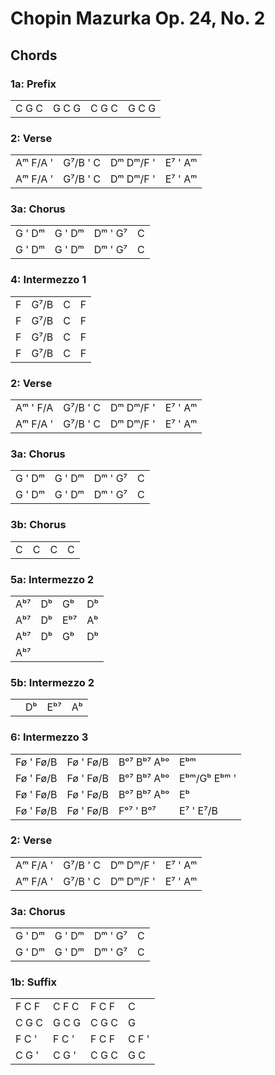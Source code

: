 Chopin Mazurka Op. 24, No. 2
============================

Chords
------

### 1a: Prefix

|       |       |       |       |
|-------|-------|-------|-------|
| C G C | G C G | C G C | G C G |

### 2: Verse

|          |          |           |         |
|----------|----------|-----------|---------|
| Aᵐ F/A ' | G⁷/B ' C | Dᵐ Dᵐ/F ' | E⁷ ' Aᵐ |
| Aᵐ F/A ' | G⁷/B ' C | Dᵐ Dᵐ/F ' | E⁷ ' Aᵐ |

### 3a: Chorus

|        |        |         |       |
|--------|--------|---------|-------|
| G ' Dᵐ | G ' Dᵐ | Dᵐ ' G⁷ | C     |
| G ' Dᵐ | G ' Dᵐ | Dᵐ ' G⁷ | C     |

### 4: Intermezzo 1

|   |      |   |   |
|---|------|---|---|
| F | G⁷/B | C | F |
| F | G⁷/B | C | F |
| F | G⁷/B | C | F |
| F | G⁷/B | C | F |

### 2: Verse

|          |          |           |         |
|----------|----------|-----------|---------|
| Aᵐ ' F/A | G⁷/B ' C | Dᵐ Dᵐ/F ' | E⁷ ' Aᵐ |
| Aᵐ F/A ' | G⁷/B ' C | Dᵐ Dᵐ/F ' | E⁷ ' Aᵐ |

### 3a: Chorus

|        |        |         |       |
|--------|--------|---------|-------|
| G ' Dᵐ | G ' Dᵐ | Dᵐ ' G⁷ | C     |
| G ' Dᵐ | G ' Dᵐ | Dᵐ ' G⁷ | C     |

### 3b: Chorus

|   |   |   |   |
|---|---|---|---|
| C | C | C | C |

### 5a: Intermezzo 2

|     |    |     |    |
|-----|----|-----|----|
| Aᵇ⁷ | Dᵇ | Gᵇ  | Dᵇ |
| Aᵇ⁷ | Dᵇ | Eᵇ⁷ | Aᵇ |
| Aᵇ⁷ | Dᵇ | Gᵇ  | Dᵇ |
| Aᵇ⁷ |    |     |    | 

### 5b: Intermezzo 2

|     |    |     |    |
|-----|----|-----|----|
|     | Dᵇ | Eᵇ⁷ | Aᵇ | 

### 6: Intermezzo 3

|           |           |             |              |
|-----------|-----------|-------------|--------------|
| Fø ' Fø/B | Fø ' Fø/B | Bᵒ⁷ Bᵇ⁷ Aᵇᵒ | Eᵇᵐ          |
| Fø ' Fø/B | Fø ' Fø/B | Bᵒ⁷ Bᵇ⁷ Aᵇᵒ | Eᵇᵐ/Gᵇ Eᵇᵐ ' |
| Fø ' Fø/B | Fø ' Fø/B | Bᵒ⁷ Bᵇ⁷ Aᵇᵒ | Eᵇ           |
| Fø ' Fø/B | Fø ' Fø/B | Fᵒ⁷ '   Bᵒ⁷ | E⁷  '  E⁷/B  |

### 2: Verse

|          |          |           |         |
|----------|----------|-----------|---------|
| Aᵐ F/A ' | G⁷/B ' C | Dᵐ Dᵐ/F ' | E⁷ ' Aᵐ |
| Aᵐ F/A ' | G⁷/B ' C | Dᵐ Dᵐ/F ' | E⁷ ' Aᵐ |

### 3a: Chorus

|        |        |         |       |
|--------|--------|---------|-------|
| G ' Dᵐ | G ' Dᵐ | Dᵐ ' G⁷ | C     |
| G ' Dᵐ | G ' Dᵐ | Dᵐ ' G⁷ | C     |

### 1b: Suffix

|       |       |       |       |
|-------|-------|-------|-------|
| F C F | C F C | F C F | C     |
| C G C | G C G | C G C | G     |
| F C ' | F C ' | F C F | C F ' |
| C G ' | C G ' | C G C | G C   |